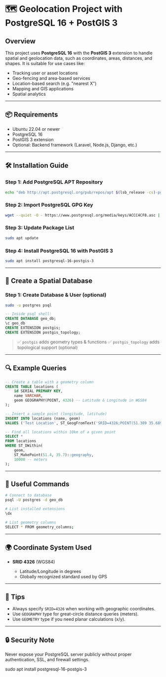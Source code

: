 

# 🗺️ Geolocation Project with PostgreSQL 16 + PostGIS 3

## Overview

This project uses **PostgreSQL 16** with the **PostGIS 3** extension to handle spatial and geolocation data, such as coordinates, areas, distances, and shapes. It is suitable for use cases like:

* Tracking user or asset locations
* Geo-fencing and area-based services
* Location-based search (e.g. "nearest X")
* Mapping and GIS applications
* Spatial analytics

---

## 📦 Requirements

* Ubuntu 22.04 or newer
* PostgreSQL 16
* PostGIS 3 extension
* Optional: Backend framework (Laravel, Node.js, Django, etc.)

---

## 🛠️ Installation Guide

### Step 1: Add PostgreSQL APT Repository

```bash
echo "deb http://apt.postgresql.org/pub/repos/apt $(lsb_release -cs)-pgdg main" | sudo tee /etc/apt/sources.list.d/pgdg.list
```

### Step 2: Import PostgreSQL GPG Key

```bash
wget --quiet -O - https://www.postgresql.org/media/keys/ACCC4CF8.asc | sudo apt-key add -
```

### Step 3: Update Package List

```bash
sudo apt update
```

### Step 4: Install PostgreSQL 16 with PostGIS 3

```bash
sudo apt install postgresql-16-postgis-3
```

---

## 📂 Create a Spatial Database

### Step 1: Create Database & User (optional)

```bash
sudo -u postgres psql
```

```sql
-- Inside psql shell:
CREATE DATABASE geo_db;
\c geo_db
CREATE EXTENSION postgis;
CREATE EXTENSION postgis_topology;
```

> ✅ `postgis` adds geometry types & functions
> ✅ `postgis_topology` adds topological support (optional)

---

## 🔍 Example Queries

```sql
-- Create a table with a geometry column
CREATE TABLE locations (
    id SERIAL PRIMARY KEY,
    name VARCHAR,
    geom GEOGRAPHY(POINT, 4326) -- Latitude & Longitude in WGS84
);

-- Insert a sample point (longitude, latitude)
INSERT INTO locations (name, geom)
VALUES ('Test Location', ST_GeogFromText('SRID=4326;POINT(51.389 35.6892)'));

-- Find all locations within 10km of a given point
SELECT *
FROM locations
WHERE ST_DWithin(
    geom,
    ST_MakePoint(51.4, 35.7)::geography,
    10000 -- meters
);
```

---

## 🧪 Useful Commands

```bash
# Connect to database
psql -U postgres -d geo_db

# List installed extensions
\dx

# List geometry columns
SELECT * FROM geometry_columns;
```

---

## 🌍 Coordinate System Used

* **SRID 4326** (WGS84)

    * Latitude/Longitude in degrees
    * Globally recognized standard used by GPS

---

## 🧠 Tips

* Always specify `SRID=4326` when working with geographic coordinates.
* Use `GEOGRAPHY` type for great-circle distance queries (meters).
* Use `GEOMETRY` type if you need planar calculations (x/y).

---

## 🔒 Security Note

Never expose your PostgreSQL server publicly without proper authentication, SSL, and firewall settings.


sudo apt install postgresql-16-postgis-3